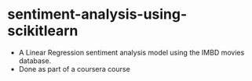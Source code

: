 # sentiment-analysis-using-scikitlearn

 - A Linear Regression sentiment analysis model using the IMBD movies database.
 - Done as part of a coursera course
 
